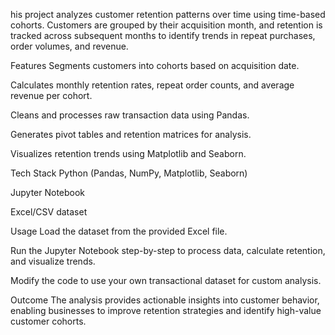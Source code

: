 his project analyzes customer retention patterns over time using time-based cohorts. Customers are grouped by their acquisition month, and retention is tracked across subsequent months to identify trends in repeat purchases, order volumes, and revenue.

Features
Segments customers into cohorts based on acquisition date.

Calculates monthly retention rates, repeat order counts, and average revenue per cohort.

Cleans and processes raw transaction data using Pandas.

Generates pivot tables and retention matrices for analysis.

Visualizes retention trends using Matplotlib and Seaborn.

Tech Stack
Python (Pandas, NumPy, Matplotlib, Seaborn)

Jupyter Notebook

Excel/CSV dataset

Usage
Load the dataset from the provided Excel file.

Run the Jupyter Notebook step-by-step to process data, calculate retention, and visualize trends.

Modify the code to use your own transactional dataset for custom analysis.

Outcome
The analysis provides actionable insights into customer behavior, enabling businesses to improve retention strategies and identify high-value customer cohorts.
